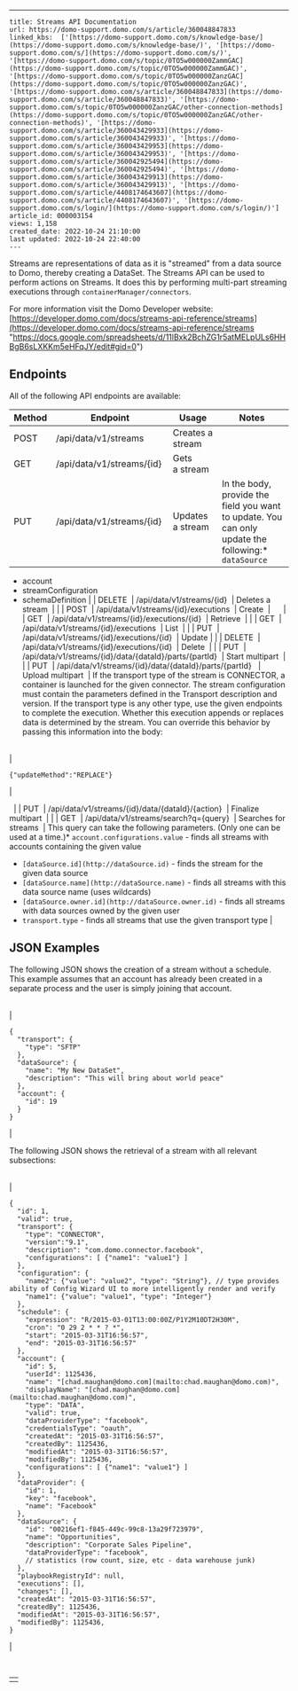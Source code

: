 ---
    title: Streams API Documentation
    url: https://domo-support.domo.com/s/article/360048847833
    linked_kbs:  ['[https://domo-support.domo.com/s/knowledge-base/](https://domo-support.domo.com/s/knowledge-base/)', '[https://domo-support.domo.com/s/](https://domo-support.domo.com/s/)', '[https://domo-support.domo.com/s/topic/0TO5w000000ZammGAC](https://domo-support.domo.com/s/topic/0TO5w000000ZammGAC)', '[https://domo-support.domo.com/s/topic/0TO5w000000ZanzGAC](https://domo-support.domo.com/s/topic/0TO5w000000ZanzGAC)', '[https://domo-support.domo.com/s/article/360048847833](https://domo-support.domo.com/s/article/360048847833)', '[https://domo-support.domo.com/s/topic/0TO5w000000ZanzGAC/other-connection-methods](https://domo-support.domo.com/s/topic/0TO5w000000ZanzGAC/other-connection-methods)', '[https://domo-support.domo.com/s/article/360043429933](https://domo-support.domo.com/s/article/360043429933)', '[https://domo-support.domo.com/s/article/360043429953](https://domo-support.domo.com/s/article/360043429953)', '[https://domo-support.domo.com/s/article/360042925494](https://domo-support.domo.com/s/article/360042925494)', '[https://domo-support.domo.com/s/article/360043429913](https://domo-support.domo.com/s/article/360043429913)', '[https://domo-support.domo.com/s/article/4408174643607](https://domo-support.domo.com/s/article/4408174643607)', '[https://domo-support.domo.com/s/login/](https://domo-support.domo.com/s/login/)']
    article_id: 000003154
    views: 1,158
    created_date: 2022-10-24 21:10:00
    last updated: 2022-10-24 22:40:00
    ---



Streams are representations of data as it is "streamed" from a data source to Domo, thereby creating a DataSet. The Streams API can be used to perform actions on Streams. It does this by performing multi-part streaming executions through `containerManager/connectors`.


For more information visit the Domo Developer website: [https://developer.domo.com/docs/streams-api-reference/streams](https://developer.domo.com/docs/streams-api-reference/streams "https://docs.google.com/spreadsheets/d/11lBxk2BchZG1r5atMELpULs6HHBgB6sLXKKm5eHFqJY/edit#gid=0")


Endpoints
---------


All of the following API endpoints are available:




| Method | Endpoint | Usage | Notes  |
| --- | --- | --- | --- |
| POST | /api/data/v1/streams | Creates a stream |  |
| GET  | /api/data/v1/streams/{id}  | Gets a stream  |  |
| PUT  | /api/data/v1/streams/{id}  | Updates a stream  | In the body, provide the field you want to update. You can only update the following:* `dataSource`
* account
* streamConfiguration
* schemaDefinition
 |
| DELETE  | /api/data/v1/streams/{id}  | Deletes a stream  |  |
| POST  | /api/data/v1/streams/{id}/executions  | Create  |   
  |
| GET  | /api/data/v1/streams/{id}/executions/{id}  | Retrieve  |  |
| GET  | /api/data/v1/streams/{id}/executions  | List  |  |
| PUT  | /api/data/v1/streams/{id}/executions/{id}  | Update |  |
| DELETE  | /api/data/v1/streams/{id}/executions/{id}  | Delete  |  |
| PUT  | /api/data/v1/streams/{id}/data/{dataId}/parts/{partId}  | Start multipart  |  |
| PUT  | /api/data/v1/streams/{id}/data/{dataId}/parts/{partId}   | Upload multipart  | If the transport type of the stream is CONNECTOR, a container is launched for the given connector. The stream configuration must contain the parameters defined in the Transport description and version.
If the transport type is any other type, use the given endpoints to complete the execution. Whether this execution appends or replaces data is determined by the stream. You can override this behavior by passing this information into the body:

|  |
| --- |
| 
```
{"updateMethod":"REPLACE"}
```
 |

  |
| PUT  | /api/data/v1/streams/{id}/data/{dataId}/{action}  | Finalize multipart  |  |
| GET  | /api/data/v1/streams/search?q={query}  | Searches for streams  | This query can take the following parameters. (Only one can be used at a time.)* `account.configurations.value` - finds all streams with accounts containing the given value
* `[dataSource.id](http://dataSource.id)` - finds the stream for the given data source
* `[dataSource.name](http://dataSource.name)` - finds all streams with this data source name (uses wildcards)
* `[dataSource.owner.id](http://dataSource.owner.id)` - finds all streams with data sources owned by the given user
* `transport.type` - finds all streams that use the given transport type
 |


JSON Examples
-------------


The following JSON shows the creation of a stream without a schedule. This example assumes that an account has already been created in a separate process and the user is simply joining that account.




|  |
| --- |
| 
```
{
  "transport": {
    "type": "SFTP"
  },
  "dataSource": {
    "name": "My New DataSet",
    "description": "This will bring about world peace"
  },
  "account": {
    "id": 19
  }
}
```
 |


The following JSON shows the retrieval of a stream with all relevant subsections:




|  |
| --- |
| 
```
{
  "id": 1,
  "valid": true,
  "transport": {
    "type": "CONNECTOR",
    "version":"9.1",
    "description": "com.domo.connector.facebook",
    "configurations": [ {"name1": "value1"} ]
  },
  "configuration": {
    "name2": {"value": "value2", "type": "String"}, // type provides ability of Config Wizard UI to more intelligently render and verify
    "name1": {"value": "value1", "type": "Integer"}
  },
  "schedule": {
    "expression": "R/2015-03-01T13:00:00Z/P1Y2M10DT2H30M",
    "cron": "0 29 2 * * ? *",
    "start": "2015-03-31T16:56:57",
    "end": "2015-03-31T16:56:57"
  },
  "account": {
    "id": 5,
    "userId": 1125436,
    "name": "[chad.maughan@domo.com](mailto:chad.maughan@domo.com)",
    "displayName": "[chad.maughan@domo.com](mailto:chad.maughan@domo.com)",
    "type": "DATA",
    "valid": true,
    "dataProviderType": "facebook",
    "credentialsType": "oauth",
    "createdAt": "2015-03-31T16:56:57",
    "createdBy": 1125436,
    "modifiedAt": "2015-03-31T16:56:57",
    "modifiedBy": 1125436,
    "configurations": [ {"name1": "value1"} ]
  },
  "dataProvider": {
    "id": 1,
    "key": "facebook",
    "name": "Facebook"
  },
  "dataSource": {
    "id": "00216ef1-f845-449c-99c8-13a29f723979",
    "name": "Opportunities",
    "description": "Corporate Sales Pipeline",
    "dataProviderType": "facebook",
    // statistics (row count, size, etc - data warehouse junk)
  },
  "playbookRegistryId": null,
  "executions": [],
  "changes": [],
  "createdAt": "2015-03-31T16:56:57",
  "createdBy": 1125436,
  "modifiedAt": "2015-03-31T16:56:57",
  "modifiedBy": 1125436,
}
```
 |


 




|  |
| --- |
|  |

